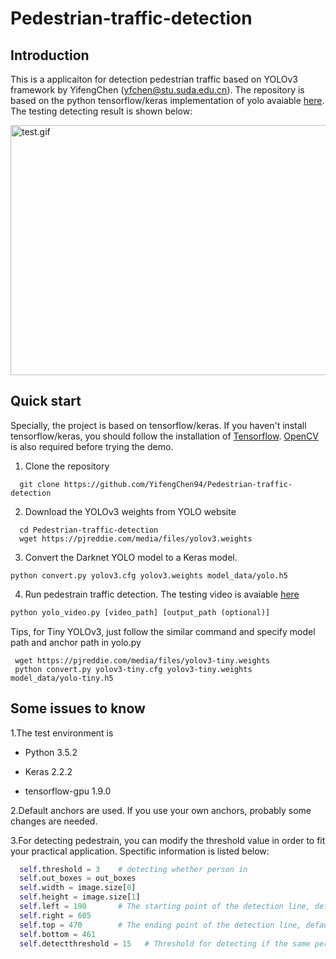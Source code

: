 # Pedestrian-traffic-detection
## Introduction
This is a applicaiton for detection pedestrian traffic based on YOLOv3 framework by YifengChen ([yfchen@stu.suda.edu.cn](yfchen@stu.suda.edu.cn)).
The repository is based on the python tensorflow/keras implementation of yolo avaiable [here](https://pjreddie.com/darknet/yolo/).
The testing detecting result is shown below:

<img src="https://github.com/YifengChen94/Pedestrian-traffic-detection/blob/master/test.gif" width="550" height="400" alt="test.gif"/>

## Quick start
Specially, the project is based on tensorflow/keras. If you haven't install tensorflow/keras, you should follow the installation of [Tensorflow](https://github.com/tensorflow/tensorflow). 
[OpenCV](https://pypi.org/project/opencv-python/) is also required before trying the demo.
1. Clone the repository
```
  git clone https://github.com/YifengChen94/Pedestrian-traffic-detection
```
2. Download the YOLOv3 weights from YOLO website
```
  cd Pedestrian-traffic-detection
  wget https://pjreddie.com/media/files/yolov3.weights
```
3. Convert the Darknet YOLO model to a Keras model.
```
python convert.py yolov3.cfg yolov3.weights model_data/yolo.h5
```
4. Run pedestrain traffic detection. The testing video is avaiable [here](https://pan.baidu.com/s/1op1FJCcEuHe2pXdgDoZgqw)
```python
python yolo_video.py [video_path] [output_path (optional)]
```
Tips, for Tiny YOLOv3, just follow the similar command and specify model path and anchor path in yolo.py
```
 wget https://pjreddie.com/media/files/yolov3-tiny.weights
 python convert.py yolov3-tiny.cfg yolov3-tiny.weights model_data/yolo-tiny.h5
```
## Some issues to know
1.The test environment is

- Python 3.5.2

- Keras 2.2.2

- tensorflow-gpu 1.9.0

2.Default anchors are used. If you use your own anchors, probably some changes are needed.

3.For detecting pedestrain, you can modify the threshold value in order to fit your practical application. Spectific information is listed below:
```python
  self.threshold = 3    # detecting whether person in
  self.out_boxes = out_boxes
  self.width = image.size[0]
  self.height = image.size[1]
  self.left = 190       # The starting point of the detection line, default (190,470)
  self.right = 605
  self.top = 470        # The ending point of the detection line, default (605,461)
  self.bottom = 461
  self.detectthreshold = 15   # Threshold for detecting if the same person
```

